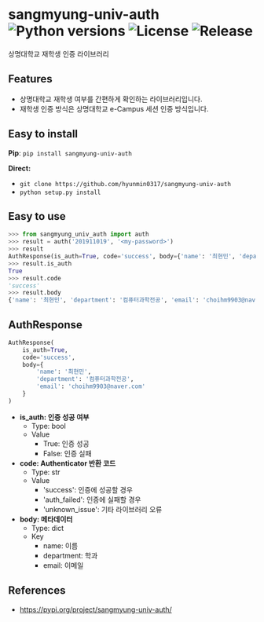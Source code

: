 # sangmyung-univ-auth ![Python versions](https://img.shields.io/badge/Python-3.9-blue) ![License](https://img.shields.io/badge/license-MIT-green) ![Release](https://img.shields.io/badge/release-1.0.0-red)
상명대학교 재학생 인증 라이브러리

## Features
- 상명대학교 재학생 여부를 간편하게 확인하는 라이브러리입니다.
- 재학생 인증 방식은 상명대학교 e-Campus 세션 인증 방식입니다.

## Easy to install
**Pip**: `pip install sangmyung-univ-auth`

**Direct:**
- `git clone https://github.com/hyunmin0317/sangmyung-univ-auth`
- `python setup.py install`

## Easy to use
```python
>>> from sangmyung_univ_auth import auth
>>> result = auth('201911019', '<my-password>')
>>> result
AuthResponse(is_auth=True, code='success', body={'name': '최현민', 'department': '컴퓨터과학전공', 'email': 'choihm9903@naver.com'})
>>> result.is_auth
True
>>> result.code
'success'
>>> result.body
{'name': '최현민', 'department': '컴퓨터과학전공', 'email': 'choihm9903@naver.com'}
```

## AuthResponse
```python
AuthResponse(
	is_auth=True,
	code='success',
	body={
        'name': '최현민', 
        'department': '컴퓨터과학전공', 
        'email': 'choihm9903@naver.com'
    }
)
```

- **is_auth: 인증 성공 여부**
  - Type: bool
  - Value
    - True: 인증 성공
    - False: 인증 실패
- **code: Authenticator 반환 코드**
  - Type: str
  - Value
    - 'success': 인증에 성공할 경우
    - 'auth_failed': 인증에 실패할 경우
    - 'unknown_issue': 기타 라이브러리 오류
- **body: 메타데이터**
  - Type: dict 
  - Key
    - name: 이름
    - department: 학과
    - email: 이메일

## References
- https://pypi.org/project/sangmyung-univ-auth/
